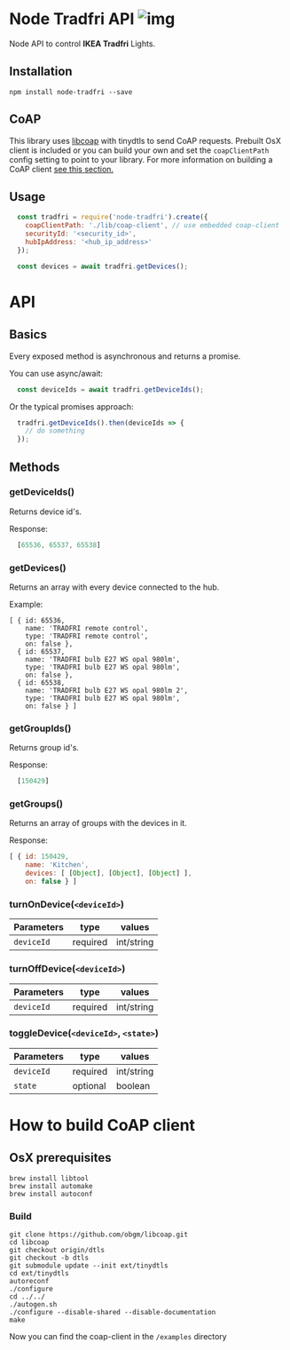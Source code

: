 
# Node Tradfri API ![img](http://i.imgur.com/Qicn5wu.jpg)
Node API to control **IKEA Tradfri** Lights.


## Installation

`npm install node-tradfri --save`

## CoAP

This library uses [libcoap](https://github.com/obgm/libcoap) with tinydtls to send CoAP requests.
Prebuilt OsX client is included or you can build your own and set the `coapClientPath` config setting to point to your library.
For more information on building a CoAP client [see this section.](#how-to-build-coap-client)

## Usage
```javascript
  const tradfri = require('node-tradfri').create({
    coapClientPath: './lib/coap-client', // use embedded coap-client
    securityId: '<security_id>',
    hubIpAddress: '<hub_ip_address>'
  });

  const devices = await tradfri.getDevices();
```

# API
## Basics
Every exposed method is asynchronous and returns a promise.

You can use async/await:
```javascript
  const deviceIds = await tradfri.getDeviceIds();
```

Or the typical promises approach:
```javascript
  tradfri.getDeviceIds().then(deviceIds => {
    // do something
  });
```

## Methods
### getDeviceIds()
Returns device id's.

Response:
```javascript
  [65536, 65537, 65538]
```

### getDevices()
Returns an array with every device connected to the hub.

Example:
```
[ { id: 65536,
    name: 'TRADFRI remote control',
    type: 'TRADFRI remote control',
    on: false },
  { id: 65537,
    name: 'TRADFRI bulb E27 WS opal 980lm',
    type: 'TRADFRI bulb E27 WS opal 980lm',
    on: false },
  { id: 65538,
    name: 'TRADFRI bulb E27 WS opal 980lm 2',
    type: 'TRADFRI bulb E27 WS opal 980lm',
    on: false } ]
```

### getGroupIds()
Returns group id's.

Response:
```javascript
  [150429]
```

### getGroups()
Returns an array of groups with the devices in it.

Response:
```javascript
[ { id: 150429,
    name: 'Kitchen',
    devices: [ [Object], [Object], [Object] ],
    on: false } ]
```

### turnOnDevice(`<deviceId>`)
|Parameters|type|values|
|---|---|---|
|`deviceId`|required|int/string|

### turnOffDevice(`<deviceId>`)
|Parameters|type|values|
|---|---|---|
|`deviceId`|required|int/string|


### toggleDevice(`<deviceId>`, `<state>`)
|Parameters|type|values|
|---|---|---|
|`deviceId`|required|int/string|
|`state`|optional|boolean|


# How to build CoAP client
## OsX prerequisites
```shell
brew install libtool
brew install automake
brew install autoconf
```

### Build
```shell
git clone https://github.com/obgm/libcoap.git
cd libcoap
git checkout origin/dtls
git checkout -b dtls
git submodule update --init ext/tinydtls
cd ext/tinydtls
autoreconf
./configure
cd ../../
./autogen.sh
./configure --disable-shared --disable-documentation
make
```

Now you can find the coap-client in the `/examples` directory
